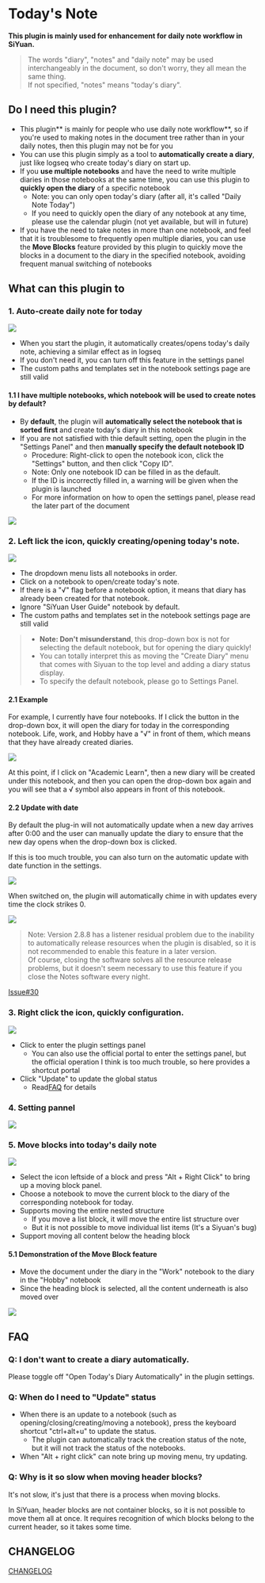 # Today's Note


**This plugin is mainly used for enhancement for daily note workflow in SiYuan.**

> The words "diary", "notes" and "daily note" may be used interchangeably in the document, so don't worry, they all mean the same thing. \
> If not specified, "notes" means "today's diary".

## Do I need this plugin?

- This plugin** is mainly for people who use daily note workflow**, so if you're used to making notes in the document tree rather than in your daily notes, then this plugin may not be for you
- You can use this plugin simply as a tool to **automatically create a diary**, just like logseq who create today's diary on start up.
- If you **use multiple notebooks** and have the need to write multiple diaries in those notebooks at the same time, you can use this plugin to **quickly open the diary** of a specific notebook
    - Note: you can only open today's diary (after all, it's called "Daily Note Today")
    - If you need to quickly open the diary of any notebook at any time, please use the calendar plugin (not yet available, but will in future)
- If you have the need to take notes in more than one notebook, and feel that it is troublesome to frequently open multiple diaries, you can use the **Move Blocks** feature provided by this plugin to quickly move the blocks in a document to the diary in the specified notebook, avoiding frequent manual switching of notebooks


## What can this plugin to

### 1. Auto-create daily note for today

![](asset/AutoOpen.png)

- When you start the plugin, it automatically creates/opens today's daily note, achieving a similar effect as in logseq
- If you don't need it, you can turn off this feature in the settings panel
- The custom paths and templates set in the notebook settings page are still valid

#### 1.1 I have multiple notebooks, which notebook will be used to create notes by default?


- By **default**, the plugin will **automatically select the notebook that is sorted first** and create today's diary in this notebook
- If you are not satisfied with thie default setting, open the plugin in the "Settings Panel" and then **manually specify the default notebook ID**
    - Procedure: Right-click to open the notebook icon, click the "Settings" button, and then click "Copy ID".
    - Note: Only one notebook ID can be filled in as the default.
    - If the ID is incorrectly filled in, a warning will be given when the plugin is launched
    - For more information on how to open the settings panel, please read the later part of the document

![](asset/DefaultNotebook.png)

### 2. Left lick the icon, quickly creating/opening today's note.

![](asset/IconLeftClick.png)

- The dropdown menu lists all notebooks in order.
- Click on a notebook to open/create today's note.
- If there is a "√" flag before a notebook option, it means that diary has already been created for that notebook.
- Ignore "SiYuan User Guide" notebook by default.
- The custom paths and templates set in the notebook settings page are still valid

> - **Note: Don't misunderstand**, this drop-down box is not for selecting the default notebook, but for opening the diary quickly!
> - You can totally interpret this as moving the "Create Diary" menu that comes with Siyuan to the top level and adding a diary status display.
> - To specify the default notebook, please go to Settings Panel.

#### 2.1 Example

For example, I currently have four notebooks. If I click the button in the drop-down box, it will open the diary for today in the corresponding notebook.
Life, work, and Hobby have a "√" in front of them, which means that they have already created diaries.

![](asset/IconMenu.png)

At this point, if I click on "Academic Learn", then a new diary will be created under this notebook, and then you can open the drop-down box again and you will see that a √ symbol also appears in front of this notebook.

#### 2.2 Update with date

By default the plug-in will not automatically update when a new day arrives after 0:00 and the user can manually update the diary to ensure that the new day opens when the drop-down box is clicked.

If this is too much trouble, you can also turn on the automatic update with date function in the settings.

![](asset/SetUpToDate.png)

When switched on, the plugin will automatically chime in with updates every time the clock strikes 0.

![](asset/UpToDate.gif)

> Note: Version 2.8.8 has a listener residual problem due to the inability to automatically release resources when the plugin is disabled, so it is not recommended to enable this feature in a later version. \
> Of course, closing the software solves all the resource release problems, but it doesn't seem necessary to use this feature if you close the Notes software every night.

[Issue#30](https://github.com/frostime/siyuan-dailynote-today/issues/30)



### 3. Right click the icon, quickly configuration.

![](asset/IconRightClick.png)


- Click to enter the plugin settings panel
    - You can also use the official portal to enter the settings panel, but the official operation I think is too much trouble, so here provides a shortcut portal
- Click "Update" to update the global status
    - Read[FAQ](#q-when-do-i-need-to-update-status) for details

### 4. Setting pannel

![](asset/Setting.png)

### 5. Move blocks into today's daily note

![](asset/MoveBlock.png)

- Select the icon leftside of a block and press "Alt + Right Click" to bring up a moving block panel.
- Choose a notebook to move the current block to the diary of the corresponding notebook for today.
- Supports moving the entire nested structure
    - If you move a list block, it will move the entire list structure over
    - But it is not possible to move individual list items (It's a Siyuan's bug)
- Support moving all content below the heading block

#### 5.1 Demonstration of the Move Block feature

- Move the document under the diary in the "Work" notebook to the diary in the "Hobby" notebook
- Since the heading block is selected, all the content underneath is also moved over

![](https://gitcode.net/frostime/siyuan-plugin-daily-note/-/raw/main/asset/MoveBlocks.gif)
<!-- ![](asset/MoveBlocks.gif) -->


## FAQ


### Q: I don't want to create a diary automatically.

Please toggle off "Open Today's Diary Automatically" in the plugin settings.

### Q: When do I need to "Update" status

- When there is an update to a notebook (such as opening/closing/creating/moving a notebook), press the keyboard shortcut "ctrl+alt+u" to update the status.
    - The plugin can automatically track the creation status of the note, but it will not track the status of the notebooks.
- When "Alt + right click" can note bring up moving menu, try updating.

### Q: Why is it so slow when moving header blocks?

It's not slow, it's just that there is a process when moving blocks.

In SiYuan, header blocks are not container blocks, so it is not possible to move them all at once. It requires recognition of which blocks belong to the current header, so it takes some time.


## CHANGELOG

[CHANGELOG](CHANGELOG.md)
